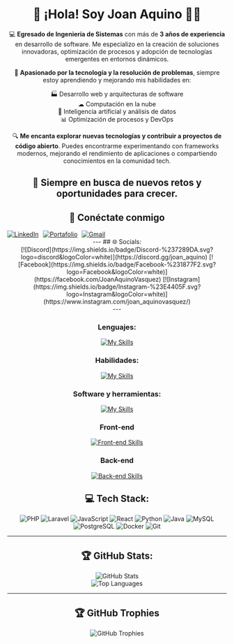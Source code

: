 <div align="center">
  
# 👋 ¡Hola! Soy Joan Aquino 👨‍💻

💻 **Egresado de Ingeniería de Sistemas** con más de **3 años de experiencia** en desarrollo de software. Me especializo en la creación de soluciones innovadoras, optimización de procesos y adopción de tecnologías emergentes en entornos dinámicos.

🚀 **Apasionado por la tecnología y la resolución de problemas**, siempre estoy aprendiendo y mejorando mis habilidades en:

<div align="center">
  <p style="text-align: center;">
    🏭 Desarrollo web y arquitecturas de software <br>
    ☁ Computación en la nube <br>
    🤖 Inteligencia artificial y análisis de datos <br>
    📊 Optimización de procesos y DevOps
  </p>
</div>

🔍 **Me encanta explorar nuevas tecnologías y contribuir a proyectos de código abierto**. Puedes encontrarme experimentando con frameworks modernos, mejorando el rendimiento de aplicaciones o compartiendo conocimientos en la comunidad tech.

🌱 **Siempre en busca de nuevos retos y oportunidades para crecer.**
---
## 📧 Conéctate conmigo

<div style="display: flex; gap: 10px;">
  <a href="https://www.linkedin.com/in/joan-aquino/">
    <img src="https://img.shields.io/badge/LinkedIn-0A66C2?style=for-the-badge&logo=linkedin&logoColor=white" alt="LinkedIn">
  </a>
  <a href="https://jaquinov.engineer">
    <img src="https://img.shields.io/badge/Portafolio-000000?style=for-the-badge&logo=About.me&logoColor=white" alt="Portafolio">
  </a>
  <a href="mailto:joan.aquino.vasquez@gmail.com">
    <img src="https://img.shields.io/badge/Gmail-D14836?style=for-the-badge&logo=gmail&logoColor=white" alt="Gmail">
  </a>
</div>
---
## 🌐 Socials:
<div align="center">
[![Discord](https://img.shields.io/badge/Discord-%237289DA.svg?logo=discord&logoColor=white)](https://discord.gg/joan_aquino) [![Facebook](https://img.shields.io/badge/Facebook-%231877F2.svg?logo=Facebook&logoColor=white)](https://facebook.com/JoanAquinoVasquez) [![Instagram](https://img.shields.io/badge/Instagram-%23E4405F.svg?logo=Instagram&logoColor=white)](https://www.instagram.com/joan_aquinovasquez/)
</div>
---

### Lenguajes:

[![My Skills](https://skillicons.dev/icons?i=php,py,java,js,css&perline=5)](https://skillicons.dev)

### Habilidades:

[![My Skills](https://skillicons.dev/icons?i=git,github&perline=9)](https://skillicons.dev)

### Software y herramientas:

[![My Skills](https://skillicons.dev/icons?i=vscode,figma,postman&perline=5)](https://skillicons.dev)

### Front-end

[![Front-end Skills](https://skillicons.dev/icons?i=html,tailwind,bootstrap,react,js,vite&perline=6)](https://skillicons.dev)

### Back-end

[![Back-end Skills](https://skillicons.dev/icons?i=laravel,mysql,aws,gcp,azure,git,docker,linux,php,py,flask,postgres&perline=6)](https://skillicons.dev)

## 💻 Tech Stack:

![PHP](https://img.shields.io/badge/PHP-777BB4?style=for-the-badge&logo=php&logoColor=white) ![Laravel](https://img.shields.io/badge/Laravel-FF2D20?style=for-the-badge&logo=laravel&logoColor=white) ![JavaScript](https://img.shields.io/badge/JavaScript-F7DF1E?style=for-the-badge&logo=javascript&logoColor=black) ![React](https://img.shields.io/badge/React-61DAFB?style=for-the-badge&logo=react&logoColor=black) ![Python](https://img.shields.io/badge/Python-3776AB?style=for-the-badge&logo=python&logoColor=white) ![Java](https://img.shields.io/badge/Java-007396?style=for-the-badge&logo=openjdk&logoColor=white) ![MySQL](https://img.shields.io/badge/MySQL-4479A1?style=for-the-badge&logo=mysql&logoColor=white) ![PostgreSQL](https://img.shields.io/badge/PostgreSQL-336791?style=for-the-badge&logo=postgresql&logoColor=white) ![Docker](https://img.shields.io/badge/Docker-2496ED?style=for-the-badge&logo=docker&logoColor=white) ![Git](https://img.shields.io/badge/Git-F05033?style=for-the-badge&logo=git&logoColor=white)

---

## 🏆 GitHub Stats:

<div align="center">

![GitHub Stats](https://github-readme-stats.vercel.app/api?username=JoanAquinoVasquez&theme=tokyonight&hide_border=true&include_all_commits=false&count_private=false)
<br/>
![Top Languages](https://github-readme-stats.vercel.app/api/top-langs/?username=JoanAquinoVasquez&theme=tokyonight&hide_border=true&include_all_commits=false&count_private=false&layout=compact)

</div>

---

## 🏆 GitHub Trophies

<div align="center">
  
![GitHub Trophies](https://github-profile-trophy.vercel.app/?username=JoanAquinoVasquez&theme=radical&no-frame=false&no-bg=true&margin-w=4)

</div>
